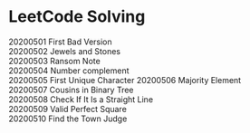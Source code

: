 # LeetCode Solving

20200501 First Bad Version   
20200502 Jewels and Stones   
20200503 Ransom Note   
20200504 Number complement   
20200505 First Unique Character
20200506 Majority Element   
20200507 Cousins in Binary Tree  
20200508 Check If It Is a Straight Line   
20200509 Valid Perfect Square   
20200510 Find the Town Judge
